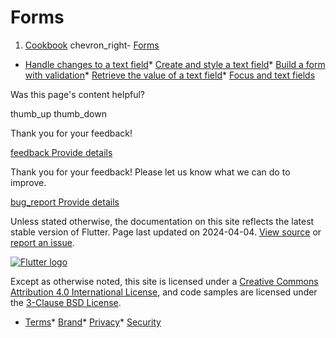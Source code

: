 Forms
=====

1. [Cookbook](/cookbook) chevron\_right- [Forms](/cookbook/forms)

* [Handle changes to a text field](/cookbook/forms/text-field-changes/)* [Create and style a text field](/cookbook/forms/text-input/)* [Build a form with validation](/cookbook/forms/validation/)* [Retrieve the value of a text field](/cookbook/forms/retrieve-input/)* [Focus and text fields](/cookbook/forms/focus/)

Was this page's content helpful?

thumb\_up thumb\_down

Thank you for your feedback!

 [feedback Provide details](https://github.com/flutter/website/issues/new?template=1_page_issue.yml&&page-url=https://docs.flutter.dev/cookbook/forms/&page-source=https://github.com/flutter/website/tree/main/src/content/cookbook/forms/index.md)

Thank you for your feedback! Please let us know what we can do to improve.

 [bug\_report Provide details](https://github.com/flutter/website/issues/new?template=1_page_issue.yml&&page-url=https://docs.flutter.dev/cookbook/forms/&page-source=https://github.com/flutter/website/tree/main/src/content/cookbook/forms/index.md)

Unless stated otherwise, the documentation on this site reflects the latest stable version of Flutter. Page last updated on 2024-04-04. [View source](https://github.com/flutter/website/tree/main/src/content/cookbook/forms/index.md) or [report an issue](https://github.com/flutter/website/issues/new?template=1_page_issue.yml&&page-url=https://docs.flutter.dev/cookbook/forms/&page-source=https://github.com/flutter/website/tree/main/src/content/cookbook/forms/index.md "Report an issue with this page").

[![Flutter logo](/assets/images/branding/flutter/logo+text/horizontal/white.svg)](https://flutter.dev)

Except as otherwise noted, this site is licensed under a [Creative Commons Attribution 4.0 International License](https://creativecommons.org/licenses/by/4.0/), and code samples are licensed under the [3-Clause BSD License](https://opensource.org/licenses/BSD-3-Clause).

* [Terms](/tos "Terms of use")* [Brand](/brand "Brand usage guidelines")* [Privacy](https://policies.google.com/privacy "Privacy policy")* [Security](/security "Security philosophy and practices")

   